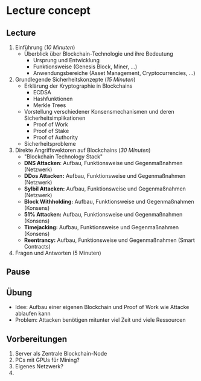 # Lecture concept

## Lecture

1. Einführung (*10 Minuten*)
   * Überblick über Blockchain-Technologie und ihre Bedeutung
     * Ursprung und Entwicklung
     * Funktionsweise (Genesis Block, Miner, ...)
     * Anwendungsbereiche (Asset Management, Cryptocurrencies, ...)
2. Grundlegende Sicherheitskonzepte (*15 Minuten*)
   * Erklärung der Kryptographie in Blockchains
     * ECDSA
     * Hashfunktionen
     * Merkle Trees
   * Vorstellung verschiedener Konsensmechanismen und deren Sicherheitsimplikationen
     * Proof of Work
     * Proof of Stake
     * Proof of Authority
   * Sicherheitsprobleme
3. Direkte Angriffsvektoren auf Blockchains (*30 Minuten*)
   * "Blockchain Technology Stack"
   * **DNS Attacken**: Aufbau, Funktionsweise und Gegenmaßnahmen (Netzwerk)
   * **DDos Attacken:** Aufbau, Funktionsweise und Gegenmaßnahmen (Netzwerk)
   * **Sylbil Attacken:** Aufbau, Funktionsweise und Gegenmaßnahmen (Netzwerk)
   * **Block Withholding:** Aufbau, Funktionsweise und Gegenmaßnahmen (Konsens)
   * **51% Attacken:** Aufbau, Funktionsweise und Gegenmaßnahmen (Konsens)
   * **Timejacking:** Aufbau, Funktionsweise und Gegenmaßnahmen (Konsens)
   * **Reentrancy:** Aufbau, Funktionsweise und Gegenmaßnahmen (Smart Contracts)
4. Fragen und Antworten (5 Minuten)

## Pause

## Übung
- Idee: Aufbau einer eigenen Blockchain und Proof of Work wie Attacke ablaufen kann
- Problem: Attacken benötigen mitunter viel Zeit und viele Ressourcen

## Vorbereitungen

1. Server als Zentrale Blockchain-Node
2. PCs mit GPUs für Mining?
3. Eigenes Netzwerk?
4. 